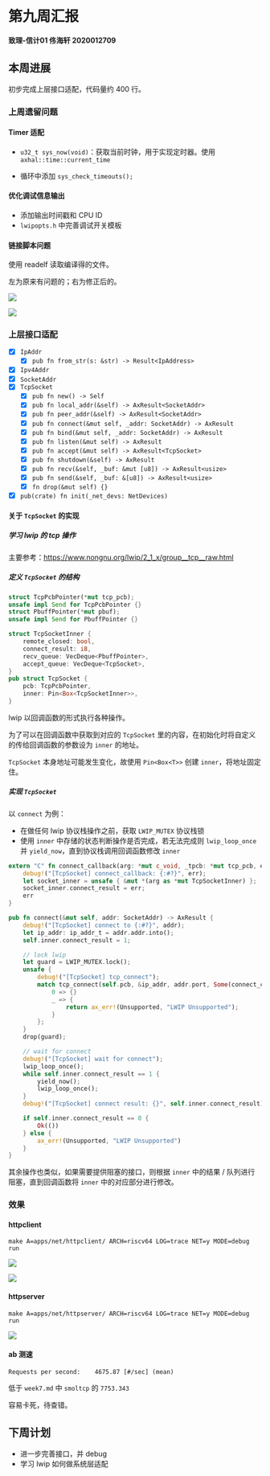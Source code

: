 # 第九周汇报

**致理-信计01  佟海轩 2020012709**

## 本周进展

初步完成上层接口适配，代码量约 400 行。

### 上周遗留问题

#### Timer 适配

- `u32_t sys_now(void)`：获取当前时钟，用于实现定时器。使用 `axhal::time::current_time`

- 循环中添加 `sys_check_timeouts();`

#### 优化调试信息输出

- 添加输出时间戳和 CPU ID
- `lwipopts.h` 中完善调试开关模板

#### 链接脚本问题

使用 readelf 读取编译得的文件。

左为原来有问题的；右为修正后的。

![](./pic/week9_diff1.png)

![](./pic/week9_diff2.png)

### 上层接口适配

- [x] `IpAddr`
  - [x] `pub fn from_str(s: &str) -> Result<IpAddress>`

- [x] `Ipv4Addr`
- [x] `SocketAddr`
- [x] `TcpSocket`
  - [x] `pub fn new() -> Self`
  - [x] `pub fn local_addr(&self) -> AxResult<SocketAddr>`
  - [x] `pub fn peer_addr(&self) -> AxResult<SocketAddr>`
  - [x] `pub fn connect(&mut self, _addr: SocketAddr) -> AxResult`
  - [x] `pub fn bind(&mut self, _addr: SocketAddr) -> AxResult`
  - [x] `pub fn listen(&mut self) -> AxResult`
  - [x] `pub fn accept(&mut self) -> AxResult<TcpSocket>`
  - [x] `pub fn shutdown(&self) -> AxResult`
  - [x] `pub fn recv(&self, _buf: &mut [u8]) -> AxResult<usize>`
  - [x] `pub fn send(&self, _buf: &[u8]) -> AxResult<usize>`
  - [x] `fn drop(&mut self) {}`
- [x] `pub(crate) fn init(_net_devs: NetDevices)`

#### 关于 `TcpSocket` 的实现

##### 学习 lwip 的 tcp 操作

主要参考：<https://www.nongnu.org/lwip/2_1_x/group__tcp__raw.html>

##### 定义 `TcpSocket` 的结构

```rust
struct TcpPcbPointer(*mut tcp_pcb);
unsafe impl Send for TcpPcbPointer {}
struct PbuffPointer(*mut pbuf);
unsafe impl Send for PbuffPointer {}

struct TcpSocketInner {
    remote_closed: bool,
    connect_result: i8,
    recv_queue: VecDeque<PbuffPointer>,
    accept_queue: VecDeque<TcpSocket>,
}
pub struct TcpSocket {
    pcb: TcpPcbPointer,
    inner: Pin<Box<TcpSocketInner>>,
}
```

lwip 以回调函数的形式执行各种操作。

为了可以在回调函数中获取到对应的 `TcpSocket` 里的内容，在初始化时将自定义的传给回调函数的参数设为 `inner` 的地址。

`TcpSocket` 本身地址可能发生变化，故使用 `Pin<Box<T>>` 创建 `inner`，将地址固定住。

##### 实现 `TcpSocket`

以 `connect` 为例：

- 在做任何 lwip 协议栈操作之前，获取 `LWIP_MUTEX` 协议栈锁
- 使用 `inner` 中存储的状态判断操作是否完成，若无法完成则 `lwip_loop_once` 并 `yield_now`，直到协议栈调用回调函数修改 `inner`

```rust
extern "C" fn connect_callback(arg: *mut c_void, _tpcb: *mut tcp_pcb, err: err_t) -> err_t {
    debug!("[TcpSocket] connect_callback: {:#?}", err);
    let socket_inner = unsafe { &mut *(arg as *mut TcpSocketInner) };
    socket_inner.connect_result = err;
    err
}

pub fn connect(&mut self, addr: SocketAddr) -> AxResult {
    debug!("[TcpSocket] connect to {:#?}", addr);
    let ip_addr: ip_addr_t = addr.addr.into();
    self.inner.connect_result = 1;

    // lock lwip
    let guard = LWIP_MUTEX.lock();
    unsafe {
        debug!("[TcpSocket] tcp_connect");
        match tcp_connect(self.pcb, &ip_addr, addr.port, Some(connect_callback)) {
            0 => {}
            _ => {
                return ax_err!(Unsupported, "LWIP Unsupported");
            }
        };
    }
    drop(guard);

    // wait for connect
    debug!("[TcpSocket] wait for connect");
    lwip_loop_once();
    while self.inner.connect_result == 1 {
        yield_now();
        lwip_loop_once();
    }
    debug!("[TcpSocket] connect result: {}", self.inner.connect_result);

    if self.inner.connect_result == 0 {
        Ok(())
    } else {
        ax_err!(Unsupported, "LWIP Unsupported")
    }
}
```

其余操作也类似，如果需要提供阻塞的接口，则根据 `inner` 中的结果 / 队列进行阻塞，直到回调函数将 `inner` 中的对应部分进行修改。

### 效果

#### httpclient

`make A=apps/net/httpclient/ ARCH=riscv64 LOG=trace NET=y MODE=debug run`

![](./pic/week9_demo1.png)

![](./pic/week9_demo2.png)

#### httpserver

`make A=apps/net/httpserver/ ARCH=riscv64 LOG=trace NET=y MODE=debug run`

![](./pic/week9_demo3.png)

#### ab 测速

`Requests per second:    4675.87 [#/sec] (mean)`

低于 `week7.md` 中 `smoltcp` 的 `7753.343`

容易卡死，待查错。

## 下周计划

- 进一步完善接口，并 debug
- 学习 lwip 如何做系统层适配
